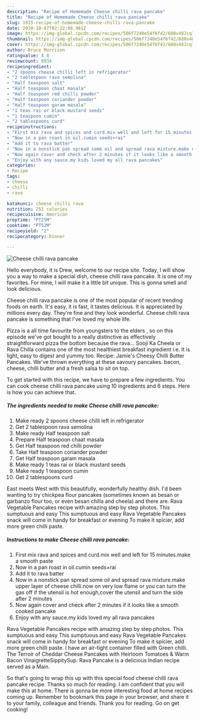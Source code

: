 ```yaml
---
description: "Recipe of Homemade Cheese chilli rava pancake"
title: "Recipe of Homemade Cheese chilli rava pancake"
slug: 1915-recipe-of-homemade-cheese-chilli-rava-pancake
date: 2020-10-07T02:22:08.961Z
image: https://img-global.cpcdn.com/recipes/506f7240e54f6f42/680x482cq70/cheese-chilli-rava-pancake-recipe-main-photo.jpg
thumbnail: https://img-global.cpcdn.com/recipes/506f7240e54f6f42/680x482cq70/cheese-chilli-rava-pancake-recipe-main-photo.jpg
cover: https://img-global.cpcdn.com/recipes/506f7240e54f6f42/680x482cq70/cheese-chilli-rava-pancake-recipe-main-photo.jpg
author: Bruce Morrison
ratingvalue: 4.8
reviewcount: 9934
recipeingredient:
- "2 spoons cheese chilli left in refrigerator"
- "2 tablespoon rava semolina"
- "Half teaspoon salt"
- "Half teaspoon chaat masala"
- "Half teaspoon red chilli powder"
- "Half teaspoon coriander powder"
- "Half teaspoon garam masala"
- "1 teas rai or black mustard seeds"
- "1 teaspoon cumin"
- "2 tablespoons curd"
recipeinstructions:
- "First mix rava and spices and curd.mix well and left for 15 minutes.make a smooth paste"
- "Now in a pan roast in oil.cumin seeds+rai"
- "Add it to rava batter"
- "Now in a nonstick pan spread some oil and spread rava mixture.make upper layer of cheese chilli.now on very low flame or you can turn the gas off if the utensil is hot enough,cover the utensil and turn the side after 2 minutes"
- "Now again cover and check after 2 minutes if it looks like a smooth cooked pancake"
- "Enjoy with any sauce.my kids loved my all rava pancakes"
categories:
- Recipe
tags:
- cheese
- chilli
- rava

katakunci: cheese chilli rava 
nutrition: 251 calories
recipecuisine: American
preptime: "PT25M"
cooktime: "PT52M"
recipeyield: "2"
recipecategory: Dinner

---
```



![Cheese chilli rava pancake](https://img-global.cpcdn.com/recipes/506f7240e54f6f42/680x482cq70/cheese-chilli-rava-pancake-recipe-main-photo.jpg)

Hello everybody, it is Drew, welcome to our recipe site. Today, I will show you a way to make a special dish, cheese chilli rava pancake. It is one of my favorites. For mine, I will make it a little bit unique. This is gonna smell and look delicious.

Cheese chilli rava pancake is one of the most popular of recent trending foods on earth. It's easy, it is fast, it tastes delicious. It is appreciated by millions every day. They're fine and they look wonderful. Cheese chilli rava pancake is something that I've loved my whole life.

Pizza is a all time favourite from youngsters to the elders , so on this episode we&#39;ve got bought to a really distinctive as effectively straightforward pizza the bottom because the rava… Sooji Ka Cheela or Rava Chilla contains one of the most healthiest breakfast ingredient i.e. It is light, easy to digest and yummy too. Recipe: Jamie&#39;s Cheesy Chilli Butter Pancakes. We&#39;ve thrown everything at these savoury pancakes. bacon, cheese, chilli butter and a fresh salsa to sit on top.


To get started with this recipe, we have to prepare a few ingredients. You can cook cheese chilli rava pancake using 10 ingredients and 6 steps. Here is how you can achieve that.

<!--inarticleads1-->

##### The ingredients needed to make Cheese chilli rava pancake:

1. Make ready 2 spoons cheese chilli left in refrigerator
1. Get 2 tablespoon rava semolina
1. Make ready Half teaspoon salt
1. Prepare Half teaspoon chaat masala
1. Get Half teaspoon red chilli powder
1. Take Half teaspoon coriander powder
1. Get Half teaspoon garam masala
1. Make ready 1 teas rai or black mustard seeds
1. Make ready 1 teaspoon cumin
1. Get 2 tablespoons curd


East meets West with this beautifully, wonderfully healthy dish. I&#39;d been wanting to try chickpea flour pancakes (sometimes known as besan or garbanzo flour too, or even besan chilla and cheela) and there are. Rava Vegetable Pancakes recipe with amazing step by step photos. This sumptuous and easy This sumptuous and easy Rava Vegetable Pancakes snack will come in handy for breakfast or evening To make it spicier, add more green chilli paste. 

<!--inarticleads2-->

##### Instructions to make Cheese chilli rava pancake:

1. First mix rava and spices and curd.mix well and left for 15 minutes.make a smooth paste
1. Now in a pan roast in oil.cumin seeds+rai
1. Add it to rava batter
1. Now in a nonstick pan spread some oil and spread rava mixture.make upper layer of cheese chilli.now on very low flame or you can turn the gas off if the utensil is hot enough,cover the utensil and turn the side after 2 minutes
1. Now again cover and check after 2 minutes if it looks like a smooth cooked pancake
1. Enjoy with any sauce.my kids loved my all rava pancakes


Rava Vegetable Pancakes recipe with amazing step by step photos. This sumptuous and easy This sumptuous and easy Rava Vegetable Pancakes snack will come in handy for breakfast or evening To make it spicier, add more green chilli paste. I have an air-tight container filled with Green chilli. The Terroir of Cheddar Cheese Pancakes with Heirloom Tomatoes &amp; Warm Bacon VinaigretteSippitySup. Rava Pancake is a delicious Indian recipe served as a Main. 

So that's going to wrap this up with this special food cheese chilli rava pancake recipe. Thanks so much for reading. I am confident that you will make this at home. There is gonna be more interesting food at home recipes coming up. Remember to bookmark this page in your browser, and share it to your family, colleague and friends. Thank you for reading. Go on get cooking!
